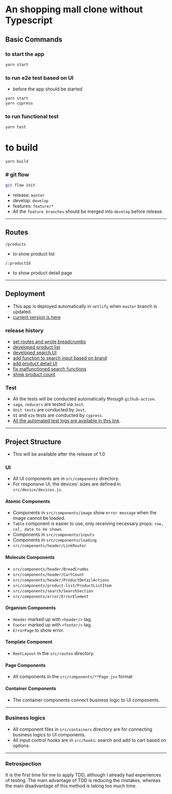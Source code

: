 # An shopping mall clone without Typescript

## Basic Commands

### to start the app

```bash
yarn start
```

### to run e2e test based on UI

- before the app should be started

```bash
yarn start
yarn cypress
```

### to run functional test

```bash
yarn test
```

# to build

```bash
yarn build
```

### # git flow

```bash
git flow init
```

- release: `master`
- develop: `develop`
- features: `feature/*`
- All the `feature branches` should be merged into `develop` before release.

<hr />

## Routes

`/products`

- to show product list

`/:productId`

- to show product detail page

<hr/>

## Deployment

- This app is deployed automatically in `netlify` when `master` branch is updated.
- [current version is here](https://frolicking-moonbeam-50949b.netlify.app/products)

### release history

- [set routes and wrote breadcrumbs](https://github.com/loquemedalagana/shopping-mall-spa/pull/3)
- [developed product list](https://github.com/loquemedalagana/shopping-mall-spa/commit/bf36082f813b8d3b3997e2888e3862b79c728916)
- [developed search UI](https://github.com/loquemedalagana/shopping-mall-spa/commit/4463579b454d859ff3428f658905ef510ed22e22)
- [add function to search input based on brand](https://github.com/loquemedalagana/shopping-mall-spa/commit/b803cb9f4db869ef7fb1fb16d219274085fb249a)
- [add product detail UI](https://github.com/loquemedalagana/shopping-mall-spa/commit/deb561c6d91354c294097a9165350b40eef529b6)
- [fix malfunctioned search functions](https://github.com/loquemedalagana/shopping-mall-spa/commit/efffdf065e2fd78b5f9fc6a330b00eed6feb28a6)
- [show product count](https://github.com/loquemedalagana/shopping-mall-spa/commit/5846d0ba78a9d20ac009518b38d00bb3888ea012)

### Test

- All the tests will be conducted automatically through `github-action`.
- `saga`, `reducers` are tested via `Jest`.
- `Unit tests` are conducted by `Jest`.
- `UI` and `e2e` tests are conducted by `cypress`.
- [All the automated test logs are available in this link](https://github.com/loquemedalagana/shopping-mall-spa/actions).

<hr/>

## Project Structure

- This will be available after the release of 1.0

### UI

- All UI components are in `src/components` directory.
- For responsive UI, the devices' sizes are defined in `src/device/devices.js`.

#### Atomic Components

- Components in `src/components/image` show `error message` when the image cannot be loaded.
- `Table` component is easier to use, only receiving necessary props: `row, col, data to be shown`.
- Components in `src/components/inputs`
- Components in `src/components/loading`
- `src/components/header/LinkRouter`

#### Molecule Components

- `src/components/header/BreadCrumbs`
- `src/components/header/CartCount`
- `src/components/header/ProductDetailActions`
- `src/components/product-list/ProductListItem`
- `src/components/search/SearchSection`
- `src/components/error/ErrorElement`

#### Organism Components

- `Header` marked up with `<header/>` tag.
- `Footer` marked up with `<footer/>` tag.
- `ErrorPage` to show error.

#### Template Component

- `RootLayout` in the `src/routes` directory.

#### Page Components

- All components in the `src/components/**Page.jsx` format

#### Container Components

- The container components connect business logic to UI components.

<hr />

### Business logics

- All component files in `src/containers` directory are for connecting business logics to UI components.
- All input control hooks are in `src/hooks`: search and add to cart based on options.

<hr />

### Retrospection

It is the first time for me to apply TDD, although I already had experiences of testing. The main advantage of TDD is reducing the mistakes, whereas the main disadvantage of this method is taking too much time.
